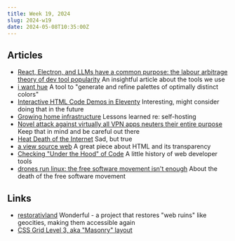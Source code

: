```yaml
---
title: Week 19, 2024
slug: 2024-w19
date: 2024-05-08T10:35:00Z
---
```


## Articles

- [React, Electron, and LLMs have a common purpose: the labour arbitrage theory of dev tool popularity](https://www.baldurbjarnason.com/2024/react-electron-llms-labour-arbitrage/)
  An insightful article about the tools we use
- [i want hue](https://medialab.github.io/iwanthue/)
  A tool to "generate and refine palettes of optimally distinct colors"
- [Interactive HTML Code Demos in Eleventy](https://www.aleksandrhovhannisyan.com/blog/eleventy-code-demos/)
  Interesting, might consider doing that in the future
- [Growing home infrastructure](https://shivering-isles.com/2024/05/growing-home-infrastructure)
  Lessons learned re: self-hosting
- [Novel attack against virtually all VPN apps neuters their entire purpose](https://arstechnica.com/security/2024/05/novel-attack-against-virtually-all-vpn-apps-neuters-their-entire-purpose/)
  Keep that in mind and be careful out there
- [Heat Death of the Internet](https://www.takahe.org.nz/heat-death-of-the-internet/)
  Sad, but true
- [a view source web](https://viewsource.info)
  A great piece about HTML and its transparency
- [Checking "Under the Hood" of Code](https://thehistoryoftheweb.com/checking-under-the-hood-of-code/)
  A little history of web developer tools
- [drones run linux: the free software movement isn't enough](https://j3s.sh/thought/drones-run-linux-free-software-isnt-enough.html)
  About the death of the free software movement

## Links

- [restorativland](https://restorativland.org)
  Wonderful - a project that restores "web ruins" like geocities, making them accessible again
- [CSS Grid Level 3, aka "Masonry" layout](https://webkit.org/blog/15269/help-us-invent-masonry-layouts-for-css-grid-level-3/)
